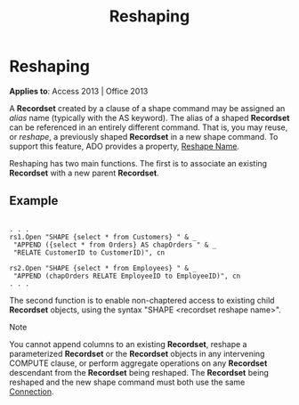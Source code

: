 ﻿---
title: Reshaping
TOCTitle: Reshaping
ms:assetid: 89c6a0d6-3bf4-36ae-26ec-d4e60f920490
ms:mtpsurl: https://msdn.microsoft.com/library/JJ249605(v=office.15)
ms:contentKeyID: 48546174
ms.date: 09/18/2015
mtps_version: v=office.15
---

# Reshaping


**Applies to**: Access 2013 | Office 2013

A **Recordset** created by a clause of a shape command may be assigned an *alias* name (typically with the AS keyword). The alias of a shaped **Recordset** can be referenced in an entirely different command. That is, you may reuse, or *reshape*, a previously shaped **Recordset** in a new shape command. To support this feature, ADO provides a property, [Reshape Name](reshape-name-property-dynamic-ado.md).

Reshaping has two main functions. The first is to associate an existing **Recordset** with a new parent **Recordset**.

## Example

``` 
 
. . . 
rs1.Open "SHAPE {select * from Customers} " & _ 
 "APPEND ({select * from Orders} AS chapOrders " & _ 
 "RELATE CustomerID to CustomerID)", cn 
 
rs2.Open "SHAPE {select * from Employees} " & _ 
 "APPEND (chapOrders RELATE EmployeeID to EmployeeID)", cn 
. . . 
```

The second function is to enable non-chaptered access to existing child **Recordset** objects, using the syntax "SHAPE \<recordset reshape name\>".


> [!NOTE]
> <P>You cannot append columns to an existing <STRONG>Recordset</STRONG>, reshape a parameterized <STRONG>Recordset</STRONG> or the <STRONG>Recordset</STRONG> objects in any intervening COMPUTE clause, or perform aggregate operations on any <STRONG>Recordset</STRONG> descendant from the <STRONG>Recordset</STRONG> being reshaped. The <STRONG>Recordset</STRONG> being reshaped and the new shape command must both use the same <A href="connection-object-ado.md">Connection</A>.</P>


